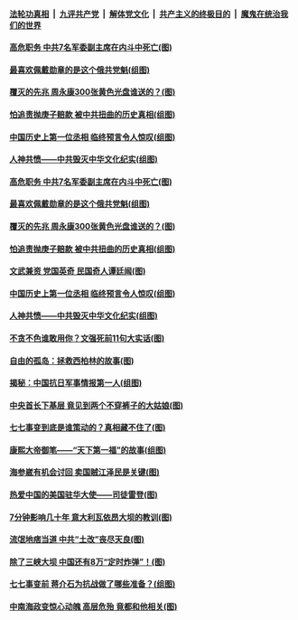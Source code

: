 

####  [法轮功真相](../../../../basic/blob/master/README.md?t=07092031) &nbsp;|&nbsp; [九评共产党](../../../../9ping.md/blob/master/README.md?t=07092031) &nbsp;|&nbsp; [解体党文化](../../../../jtdwh.md/blob/master/README.md?t=07092031)  &nbsp;|&nbsp; [共产主义的终极目的](../../../../gczydzjmd.md/blob/master/README.md?t=07092031) &nbsp;|&nbsp; [魔鬼在统治我们的世界](../../../../mgztzwmdsj.md/blob/master/README.md?t=07092031) 

#### [高危职务 中共7名军委副主席在内斗中死亡(图)](../pages/p6/937966.md?t=07092031) 

#### [最喜欢佩戴勋章的是这个俄共党魁(组图)](../pages/p6/938666.md?t=07092031) 

#### [覆灭的先兆 周永康300张黄色光盘谁送的？(图)](../pages/p6/938537.md?t=07092031) 

#### [怕追责抛庚子赔款 被中共扭曲的历史真相(组图)](../pages/p6/938779.md?t=07092031) 

#### [中国历史上第一位丞相 临终预言令人惊叹(组图)](../pages/p6/938665.md?t=07092031) 

#### [人神共愤——中共毁灭中华文化纪实(组图)](../pages/p6/938791.md?t=07092031) 

#### [高危职务 中共7名军委副主席在内斗中死亡(图)](../pages/p6/937966.md?t=07092031) 

#### [最喜欢佩戴勋章的是这个俄共党魁(组图)](../pages/p6/938666.md?t=07092031) 

#### [覆灭的先兆 周永康300张黄色光盘谁送的？(图)](../pages/p6/938537.md?t=07092031) 

#### [怕追责抛庚子赔款 被中共扭曲的历史真相(组图)](../pages/p6/938779.md?t=07092031) 

#### [文武兼资 党国英奇 民国奇人谭廷闿(图)](../pages/p6/938512.md?t=07092031) 

#### [中国历史上第一位丞相 临终预言令人惊叹(组图)](../pages/p6/938665.md?t=07092031) 

#### [人神共愤——中共毁灭中华文化纪实(组图)](../pages/p6/938791.md?t=07092031) 

#### [不贪不色谁敢用你？文强死前11句大实话(图)](../pages/p6/938533.md?t=07092031) 

#### [自由的孤岛：拯救西柏林的故事(图)](../pages/p6/938683.md?t=07092031) 

#### [揭秘：中国抗日军事情报第一人(组图)](../pages/p6/938662.md?t=07092031) 

#### [中央首长下基层 竟见到两个不穿裤子的大姑娘(图)](../pages/p6/937961.md?t=07092031) 

#### [七七事变到底是谁策动的？真相藏不住了(图)](../pages/p6/918522.md?t=07092031) 

#### [康熙大帝御笔——“天下第一福”的故事(组图)](../pages/p6/938350.md?t=07092031) 

#### [海参崴有机会讨回 卖国贼江泽民是关键(图)](../pages/p6/938782.md?t=07092031) 

#### [热爱中国的美国驻华大使——司徒雷登(图)](../pages/p6/934961.md?t=07092031) 

#### [7分钟影响几十年 意大利瓦依昂大坝的教训(图)](../pages/p6/937542.md?t=07092031) 

#### [流氓地痞当道 中共“土改”丧尽天良(图)](../pages/p6/937896.md?t=07092031) 

#### [除了三峡大坝 中国还有8万“定时炸弹”！(图)](../pages/p6/937540.md?t=07092031) 

#### [七七事变前 蒋介石为抗战做了哪些准备？(组图)](../pages/p6/938219.md?t=07092031) 

#### [中南海政变惊心动魄 高层危殆 竟都和他相关(图)](../pages/p6/937814.md?t=07092031) 

